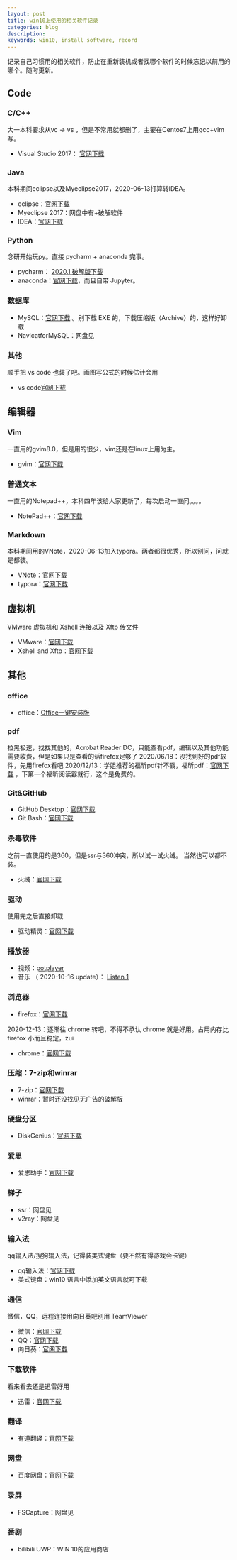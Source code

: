 ```yaml
---
layout: post
title: win10上使用的相关软件记录
categories: blog
description: 
keywords: win10, install software, record
---
```


记录自己习惯用的相关软件，防止在重新装机或者找哪个软件的时候忘记以前用的哪个。随时更新。

## Code

### C/C++
  大一本科要求从vc -> vs ，但是不常用就都删了，主要在Centos7上用gcc+vim写。
+ Visual Studio 2017： [官网下载](https://visualstudio.microsoft.com/zh-hans/thank-you-downloading-visual-studio/?sku=community&rel=16)

### Java
  本科期间eclipse以及Myeclipse2017，2020-06-13打算转IDEA。
+ eclipse：[官网下载](https://www.eclipse.org/downloads/packages/)
+ Myeclipse 2017：网盘中有+破解软件
+ IDEA：[官网下载](https://www.jetbrains.com/idea/download/#section=windows)

### Python
  念研开始玩py。直接 pycharm + anaconda 完事。
+ pycharm： [2020.1 破解版下载](https://www.w3h5.com/post/530.html)
+ anaconda：[官网下载](https://www.anaconda.com/products/individual)，而且自带 Jupyter。 

### 数据库

+ MySQL：[官网下载](https://dev.mysql.com/downloads/) 。别下载 EXE 的，下载压缩版（Archive）的，这样好卸载
+ NavicatforMySQL：网盘见

### 其他
  顺手把 vs code 也装了吧。画图写公式的时候估计会用
+ vs code[官网下载](https://code.visualstudio.com/)

## 编辑器

### Vim
  一直用的gvim8.0，但是用的很少，vim还是在linux上用为主。
+ gvim：[官网下载](https://vim.sourceforge.io/download.php)

### 普通文本
  一直用的Notepad++，本科四年该给人家更新了，每次启动一直问。。。。
+ NotePad++：[官网下载](https://notepad-plus-plus.org/downloads/)

### Markdown
  本科期间用的VNote，2020-06-13加入typora。两者都很优秀，所以别问，问就是都装。
+ VNote：[官网下载](https://github.com/tamlok/vnote/releases)
+ typora：[官网下载](https://www.typora.io/#windows)

## 虚拟机
  VMware 虚拟机和 Xshell 连接以及 Xftp 传文件
+ VMware：[官网下载](https://www.vmware.com/tw/products/workstation-pro/workstation-pro-evaluation.html)
+ Xshell and Xftp：[官网下载](https://www.netsarang.com/zh/free-for-home-school/)

## 其他

### office
+ office：[Office一键安装版](http://mooc1.chaoxing.com/zt/201740978.html)

### pdf
  拉黑极速，找找其他的，Acrobat Reader DC，只能查看pdf，编辑以及其他功能需要收费，但是如果只是查看的话firefox足够了
  2020/06/18：没找到好的pdf软件，先用firefox看吧
  2020/12/13：学姐推荐的福昕pdf针不戳，福昕pdf：[官网下载](https://www.foxitsoftware.cn/) ，下第一个福昕阅读器就行，这个是免费的。

### Git&GitHub
+ GitHub Desktop：[官网下载](https://desktop.github.com/)
+ Git Bash：[官网下载](https://gitforwindows.org)

### 杀毒软件
  之前一直使用的是360，但是ssr与360冲突，所以试一试火绒。
  当然也可以都不装。
+ 火绒：[官网下载](https://www.huorong.cn/person5.html)

###  驱动
  使用完之后直接卸载
+ 驱动精灵：[官网下载](http://www.drivergenius.com/)	

### 播放器
+ 视频：[potplayer](https://potplayer.org/)
+ 音乐 （ 2020-10-16 update）： [Listen 1](http://listen1.github.io/listen1/)

### 浏览器
+ firefox：[官网下载](http://www.firefox.com.cn)	

2020-12-13：逐渐往 chrome 转吧，不得不承认 chrome 就是好用。占用内存比 firefox 小而且稳定，zui
+ chrome：[官网下载](https://www.google.cn/chrome/)

### 压缩：7-zip和winrar
+ 7-zip：[官网下载](https://www.7-zip.org)	
+ winrar：暂时还没找见无广告的破解版

### 硬盘分区
+ DiskGenius：[官网下载](https://www.diskgenius.cn/)	

### 爱思
+ 爱思助手：[官网下载](https://www.i4.cn/)	

### 梯子
+ ssr：网盘见
+ v2ray：网盘见

### 输入法
  qq输入法/搜狗输入法，记得装美式键盘（要不然有得游戏会卡键）
+ qq输入法：[官网下载](http://qq.pinyin.cn/)	
+ 美式键盘：win10 语言中添加英文语言就可下载

### 通信
  微信，QQ，远程连接用向日葵吧别用 TeamViewer
+ 微信：[官网下载](https://weixin.qq.com/)
+ QQ：[官网下载](https://im.qq.com/)
+ 向日葵：[官网下载](https://sunlogin.oray.com/download/)

### 下载软件
  看来看去还是迅雷好用
+ 迅雷：[官网下载](https://www.xunlei.com/)

### 翻译
+ 有道翻译：[官网下载](http://cidian.youdao.com/)

### 网盘
+ 百度网盘：[官网下载](https://pan.baidu.com/download/)

### 录屏
+ FSCapture：网盘见

### 番剧
+ bilibili UWP：WIN 10的应用商店 